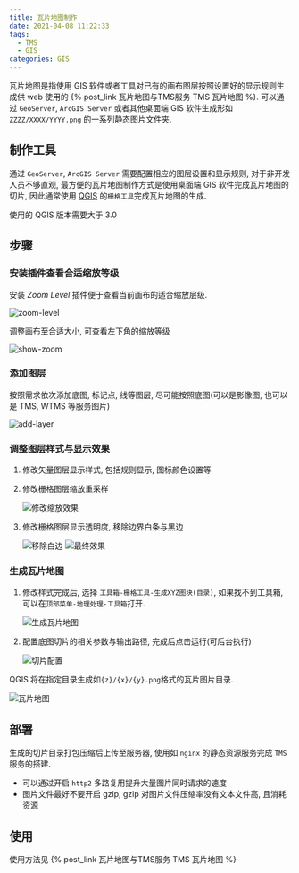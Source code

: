 ```yaml
---
title: 瓦片地图制作
date: 2021-04-08 11:22:33
tags:
  - TMS
  - GIS
categories: GIS
---
```


瓦片地图是指使用 GIS 软件或者工具对已有的画布图层按照设置好的显示规则生成供 web 使用的 {% post_link 瓦片地图与TMS服务 TMS 瓦片地图 %}. 可以通过 `GeoServer`, `ArcGIS Server` 或者其他桌面端 GIS 软件生成形如 `ZZZZ/XXXX/YYYY.png` 的一系列静态图片文件夹.

<!-- more -->

## 制作工具

通过 `GeoServer`, `ArcGIS Server` 需要配置相应的图层设置和显示规则, 对于非开发人员不够直观, 最方便的瓦片地图制作方式是使用桌面端 GIS 软件完成瓦片地图的切片, 因此通常使用 [QGIS](https://qgis.org/en/site/forusers/download.html) 的`栅格工具`完成瓦片地图的生成.

使用的 QGIS 版本需要大于 3.0

## 步骤

### 安装插件查看合适缩放等级

安装 _Zoom Level_ 插件便于查看当前画布的适合缩放层级.

![zoom-level](./zoom-level.jpg)

调整画布至合适大小, 可查看左下角的缩放等级

![show-zoom](./show-zoom.jpg)

### 添加图层

按照需求依次添加底图, 标记点, 线等图层, 尽可能按照底图(可以是影像图, 也可以是 TMS, WTMS 等服务图片)

![add-layer](./add-layer.jpg)

### 调整图层样式与显示效果

1. 修改矢量图层显示样式, 包括规则显示, 图标颜色设置等
1. 修改栅格图层缩放重采样

   ![修改缩放效果](./update-symbol.jpg)

1. 修改栅格图层显示透明度, 移除边界白条与黑边

   ![移除白边](./remove-boundary.jpg)
   ![最终效果](./result.jpg)

### 生成瓦片地图

1. 修改样式完成后, 选择 `工具箱-栅格工具-生成XYZ图块(目录)`, 如果找不到工具箱, 可以在`顶部菜单-地理处理-工具箱`打开.

   ![生成瓦片地图](./xyz.jpg)

1. 配置底图切片的相关参数与输出路径, 完成后点击运行(可后台执行)

   ![切片配置](./xyz-config.jpg)

QGIS 将在指定目录生成如`{z}/{x}/{y}.png`格式的瓦片图片目录.

![瓦片地图](./xyz-folder.jpg)

## 部署

生成的切片目录打包压缩后上传至服务器, 使用如 `nginx` 的静态资源服务完成 `TMS` 服务的搭建.

- 可以通过开启 `http2` 多路复用提升大量图片同时请求的速度
- 图片文件最好不要开启 gzip, gzip 对图片文件压缩率没有文本文件高, 且消耗资源

## 使用

使用方法见 {% post_link 瓦片地图与TMS服务 TMS 瓦片地图 %}
